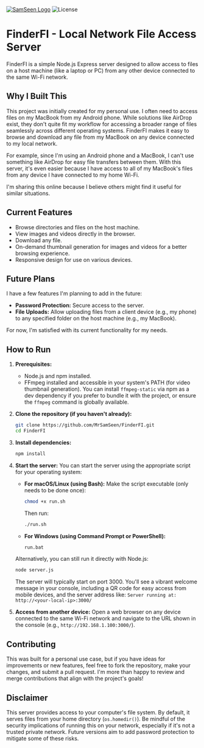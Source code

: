 [![SamSeen Logo](https://img.shields.io/badge/FinderFI-by_SamSeen_Solutions-orange?style=for-the-badge)](https://github.com/MrSamSeen)
![License](https://img.shields.io/badge/License-MIT-green?style=for-the-badge)

# FinderFI - Local Network File Access Server

FinderFI is a simple Node.js Express server designed to allow access to files on a host machine (like a laptop or PC) from any other device connected to the same Wi-Fi network.

## Why I Built This

This project was initially created for my personal use. I often need to access files on my MacBook from my Android phone. While solutions like AirDrop exist, they don't quite fit my workflow for accessing a broader range of files seamlessly across different operating systems. FinderFI makes it easy to browse and download any file from my MacBook on any device connected to my local network.

For example, since I'm using an Android phone and a MacBook, I can't use something like AirDrop for easy file transfers between them. With this server, it's even easier because I have access to all of my MacBook's files from any device I have connected to my home Wi-Fi.

I'm sharing this online because I believe others might find it useful for similar situations.

## Current Features

*   Browse directories and files on the host machine.
*   View images and videos directly in the browser.
*   Download any file.
*   On-demand thumbnail generation for images and videos for a better browsing experience.
*   Responsive design for use on various devices.

## Future Plans

I have a few features I'm planning to add in the future:

*   **Password Protection:** Secure access to the server.
*   **File Uploads:** Allow uploading files from a client device (e.g., my phone) to any specified folder on the host machine (e.g., my MacBook).

For now, I'm satisfied with its current functionality for my needs.

## How to Run

1.  **Prerequisites:**
    *   Node.js and npm installed.
    *   FFmpeg installed and accessible in your system's PATH (for video thumbnail generation). You can install `ffmpeg-static` via npm as a dev dependency if you prefer to bundle it with the project, or ensure the `ffmpeg` command is globally available.

2.  **Clone the repository (if you haven't already):**
    ```bash
    git clone https://github.com/MrSamSeen/FinderFI.git
    cd FinderFI
    ```

3.  **Install dependencies:**
    ```bash
    npm install
    ```

4.  **Start the server:**
    You can start the server using the appropriate script for your operating system:

    *   **For macOS/Linux (using Bash):**
        Make the script executable (only needs to be done once):
        ```bash
        chmod +x run.sh
        ```
        Then run:
        ```bash
        ./run.sh
        ```

    *   **For Windows (using Command Prompt or PowerShell):**
        ```bash
        run.bat
        ```

    Alternatively, you can still run it directly with Node.js:
    ```bash
    node server.js
    ```
    The server will typically start on port 3000. You'll see a vibrant welcome message in your console, including a QR code for easy access from mobile devices, and the server address like:
    `Server running at: http://<your-local-ip>:3000/`

5.  **Access from another device:**
    Open a web browser on any device connected to the same Wi-Fi network and navigate to the URL shown in the console (e.g., `http://192.168.1.100:3000/`).

## Contributing

This was built for a personal use case, but if you have ideas for improvements or new features, feel free to fork the repository, make your changes, and submit a pull request. I'm more than happy to review and merge contributions that align with the project's goals!

## Disclaimer

This server provides access to your computer's file system. By default, it serves files from your home directory (`os.homedir()`). Be mindful of the security implications of running this on your network, especially if it's not a trusted private network. Future versions aim to add password protection to mitigate some of these risks.